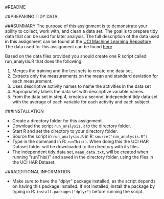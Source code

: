 #README

##PREPARING TIDY DATA

###SUMMARY
The purpose of this assignment is to demonstrate your ability to collect, work with, and clean a data set. The goal is to prepare tidy data that can be used for later analysis.
The full description of the data used in this assignment can be found at the [UCI Machine Learning Repository](http://archive.ics.uci.edu/ml/datasets/Human+Activity+Recognition+Using+Smartphones#)
The data used for this assignment can be found [here](https://d396qusza40orc.cloudfront.net/getdata%2Fprojectfiles%2FUCI%20HAR%20Dataset.zip)

Based on the data files provided you should create one R script called run_analysis.R that does the following: 

1. Merges the training and the test sets to create one data set.
2. Extracts only the measurements on the mean and standard deviation for each measurement. 
3. Uses descriptive activity names to name the activities in the data set
4. Appropriately labels the data set with descriptive variable names. 
5. From the data set in step 4, creates a second, independent tidy data set with the average of each variable for each activity and each subject.

###INSTALLATION
* Create a directory folder for this assignment.
* Download the script `run_analysis.R` to the directory folder.
* Start R and set the directory to your directory folder.
* Source the script in `run_analysis.R` in R: `source("run_analysis.R")`
* Type in the command in R: `runThis()`. When doing this the UCI HAR Dataset folder will be downloaded to the directory with its files.
* The independent tidy data set, `mean_data.txt`, will be created when running "runThis()" and saved in the directory folder, using the files in the UCI HAR Dataset.


###ADDITIONAL INFORMATION
* Make sure to have the "dplyr" package installed, as the script depends on having this package installed. If not installed, install the package by typing in R: `install.packages("dplyr")` before running the script.


